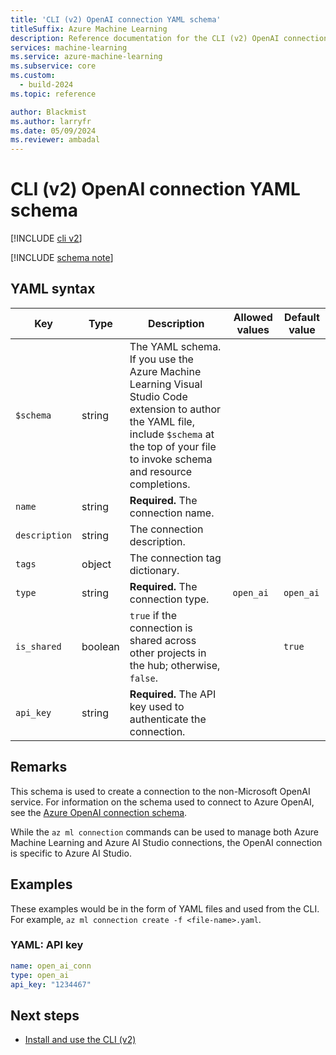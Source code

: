 ```yaml
---
title: 'CLI (v2) OpenAI connection YAML schema'
titleSuffix: Azure Machine Learning
description: Reference documentation for the CLI (v2) OpenAI connections YAML schema.
services: machine-learning
ms.service: azure-machine-learning
ms.subservice: core
ms.custom:
  - build-2024
ms.topic: reference

author: Blackmist
ms.author: larryfr
ms.date: 05/09/2024
ms.reviewer: ambadal
---
```


# CLI (v2) OpenAI connection YAML schema

[!INCLUDE [cli v2](includes/machine-learning-cli-v2.md)]

[!INCLUDE [schema note](includes/machine-learning-preview-old-json-schema-note.md)]

## YAML syntax

| Key | Type | Description | Allowed values | Default value |
| --- | ---- | ----------- | -------------- | ------------- |
| `$schema` | string | The YAML schema. If you use the Azure Machine Learning Visual Studio Code extension to author the YAML file, include `$schema` at the top of your file to invoke schema and resource completions. | | |
| `name` | string | **Required.** The connection name. | | |
| `description` | string | The connection description. | | |
| `tags` | object | The connection tag dictionary. | | |
| `type` | string | **Required.** The connection type. | `open_ai` | `open_ai` |
| `is_shared` | boolean | `true` if the connection is shared across other projects in the hub; otherwise, `false`. | | `true` |
| `api_key` | string | **Required.** The API key used to authenticate the connection. | | |

## Remarks

This schema is used to create a connection to the non-Microsoft OpenAI service. For information on the schema used to connect to Azure OpenAI, see the [Azure OpenAI connection schema](reference-yaml-connection-azure-openai.md).

While the `az ml connection` commands can be used to manage both Azure Machine Learning and Azure AI Studio connections, the OpenAI connection is specific to Azure AI Studio.

## Examples

These examples would be in the form of YAML files and used from the CLI. For example, `az ml connection create -f <file-name>.yaml`. 

### YAML: API key

```yml
name: open_ai_conn
type: open_ai
api_key: "1234467"
```

## Next steps

- [Install and use the CLI (v2)](how-to-configure-cli.md)
